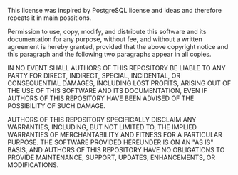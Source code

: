 This license was inspired by PostgreSQL license and ideas and therefore repeats it in main possitions.

Permission to use, copy, modify, and distribute this software and its documentation for any purpose, without fee, and without a written agreement is hereby granted, provided that the above copyright notice and this paragraph and the following two paragraphs appear in all copies.

IN NO EVENT SHALL AUTHORS OF THIS REPOSITORY BE LIABLE TO ANY PARTY FOR DIRECT, INDIRECT, SPECIAL, INCIDENTAL, OR CONSEQUENTIAL DAMAGES, INCLUDING LOST PROFITS, ARISING OUT OF THE USE OF THIS SOFTWARE AND ITS DOCUMENTATION, EVEN IF  AUTHORS OF THIS REPOSITORY HAVE BEEN ADVISED OF THE POSSIBILITY OF SUCH DAMAGE.

 AUTHORS OF THIS REPOSITORY SPECIFICALLY DISCLAIM ANY WARRANTIES, INCLUDING, BUT NOT LIMITED TO, THE IMPLIED WARRANTIES OF MERCHANTABILITY AND FITNESS FOR A PARTICULAR PURPOSE. THE SOFTWARE PROVIDED HEREUNDER IS ON AN "AS IS" BASIS, AND  AUTHORS OF THIS REPOSITORY HAVE NO OBLIGATIONS TO PROVIDE MAINTENANCE, SUPPORT, UPDATES, ENHANCEMENTS, OR MODIFICATIONS.
